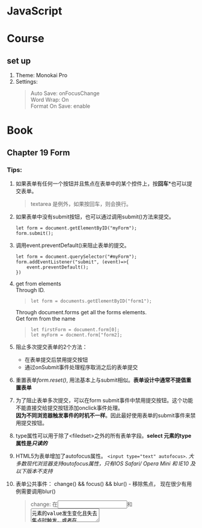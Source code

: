 # JavaScript

# Course
## set up

1. Theme: Monokai Pro
2. Settings:
   > Auto Save: onFocusChange  
   > Word Wrap: On  
   > Format On Save: enable



# Book

## Chapter 19 Form
### Tips:
1. 如果表单有任何一个按钮并且焦点在表单中的某个控件上，按**回车***也可以提交表单。    
	> textarea 是例外，如果按回车，则会换行。
2. 如果表单中没有submit按钮，也可以通过调用submit()方法来提交。
	```
	let form = document.getElementByID("myForm");
	form.submit();
	```
3. 调用event.preventDefault()来阻止表单的提交。
	```
	let form = document.querySelector("#myForm");
	form.addEventListener("submit", (event)=>{
		event.preventDefault();
	})
	```
4. get from elements    
   Through ID.    
    >`let form = documents.getElementByID("form1");`   
     
     
   Through document.forms get all the forms elements.    
   Get form from the name    
    >`let firstForm = document.form[0];`    
    >`let myForm = docment.form["form2];`
5. 阻止多次提交表单的2个方法：
	* 在表单提交后禁用提交按钮
	* 通过onSubmit事件处理程序取消之后的表单提交
6. 重置表单*form.reset()*, 用法基本上与submit相似。**表单设计中通常不提倡重置表单**
7. 为了阻止表单多次提交，可以在form submit事件中禁用提交按钮。这个功能不能直接交给提交按钮添加onclick事件处理。    
**因为不同浏览器触发事件的时机不一样**。因此最好使用表单的submit事件来禁用提交按钮。
8. type属性可以用于除了\<filedset\>之外的所有表单字段。**select 元素的type属性是*只读的***
9. HTML5为表单增加了autofocus属性。 `<input type="text" autofocus>`. *大多数现代浏览器支持autofocus属性，只有IOS Safari/ Opera Mini 和 IE10 及以下版本不支持*
10. 表单公共事件： change() && focus() && blur() - 移除焦点， 现在很少有用例需要调用blur()    
	> change: 在<input>和<textarea>元素的value发生变化且失去焦点时触发，或者在<select>元素中选中项发生变化的触发。3
	> blur 和 change 事件的关系没有明确的定义，有些浏览blur事件会优先change，有些则反之。
11. <textarea>不能在HTML中指定最大允许的字节数
12. select事件和select()。文本有selectionStart和selectionEnd属性，用于获取选取的值。用String.subString来过滤。
13. keypress事件，可以过滤想要用户输入的内容，例如只能输入数字。
	> String.fromCharCode()可以把事件中的charCode转换成字符串。
	> 为了应对Safari3.1和Firefox老版本（它们的非字符键也会出发keypress)，\[Firefox所有非非字符键的charCode都是0，Safari的都是8\], 因此可以这么判断 `if(!/\d/.test(String.fromCharCode(event.charCode)) && event.charCode > 9)`
	> 解决Ctrl+C/V组合键 `if(!/\d/.test(String.fromCharCode(event.charCode)) && event.charCode > 9 && !event.ctrlKey)`
	```JavaScript
	form.elements["phone"].addEventListener("keypress", (event)=>{
		if(!/\d/.test(String.fromCharCode(event.charCode)) && event.charCode > 9 && !event.ctrlKey){
			event.preventDefault();
		}
	})
	```
14. HTML5约束验证API只有支持HTML这部分的浏览器才有，包括所有现代浏览器(除了Safari)和IE10+。
15. `required`属性适用于_<input>,<textarea>和<select>_。


## RegExp
1. RegExp object is used for matching text with a pattern.
2. two ways to construct a regular expression    
	> `const re = /ab+c/;` If the regular expression remains constant, using this can improve performance.
	> `const re = new RegExp("ab+c");` Using the constructor function provides runtime compilation of the regular expression
3. 正则表达式.test(). 用于验证正则表达式。返回布尔值。
4. 